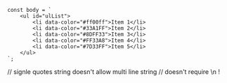 
```
const body = `
	<ul id="ulList">
        <li data-color="#ff00ff">Item 1</li>
        <li data-color="#33A1FF">Item 2</li>
        <li data-color="#8DFF33">Item 3</li>
        <li data-color="#FF33A8">Item 4</li>
        <li data-color="#7D33FF">Item 5</li>
    </ul>
`;
```

// signle quotes string doesn't allow multi line string
// doesn't require \n !